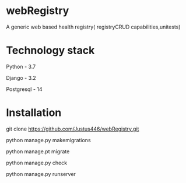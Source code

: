 # webRegistry
A generic web based health registry( registryCRUD capabilities,unitests)

# Technology stack
Python - 3.7

Django - 3.2

Postgresql - 14

# Installation
git clone https://github.com/Justus446/webRegistry.git 

python manage.py makemigrations

python manage.pt migrate

python manage.py check

python manage.py runserver
